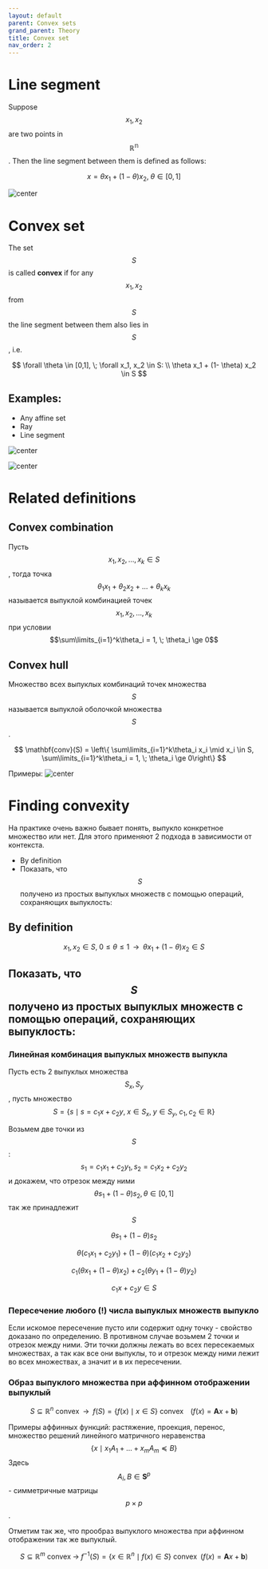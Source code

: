 ```yaml
---
layout: default
parent: Convex sets
grand_parent: Theory
title: Convex set
nav_order: 2
---
```


# Line segment
Suppose $$x_1, x_2 $$ are two points in $$\mathbb{R^n}$$. Then the line segment between them is defined as follows:

$$
x = \theta x_1 + (1 - \theta)x_2, \; \theta \in [0,1]
$$

![center](../line_segment.svg)

# Convex set
The set $$S$$ is called **convex** if for any $$x_1, x_2$$ from $$S$$ the line segment between them also lies in $$S$$, i.e. 

$$
\forall \theta \in [0,1], \; \forall x_1, x_2 \in S: \\ \theta x_1 + (1- \theta) x_2 \in S
$$

## Examples: 

* Any affine set
* Ray
* Line segment

![center](../convex_1.svg)

![center](../convex_2.svg)

# Related definitions
## Convex combination
Пусть $$x_1, x_2, \ldots, x_k \in S$$, тогда точка $$\theta_1 x_1 + \theta_2 x_2 + \ldots + \theta_k x_k$$ называется выпуклой комбинацией точек $$x_1, x_2, \ldots, x_k$$ при условии $$\sum\limits_{i=1}^k\theta_i = 1, \; \theta_i \ge 0$$

## Convex hull
Множество всех выпуклых комбинаций точек множества $$S$$ называется выпуклой оболочкой множества $$S$$.

$$
\mathbf{conv}(S) = \left\{ \sum\limits_{i=1}^k\theta_i x_i \mid x_i \in S, \sum\limits_{i=1}^k\theta_i = 1, \; \theta_i \ge 0\right\}
$$

Примеры:
![center](../convex_hull.svg)

# Finding convexity

На практике очень важно бывает понять, выпукло конкретное множество или нет. Для этого применяют 2 подхода в зависимости от контекста.
* By definition
* Показать, что $$S$$ получено из простых выпуклых множеств с помощью операций, сохраняющих выпуклость:

## By definition

$$
x_1, x_2 \in S, \; 0 \le \theta \le 1 \;\; \rightarrow \;\; \theta x_1 + (1-\theta)x_2 \in S
$$

## Показать, что $$S$$ получено из простых выпуклых множеств с помощью операций, сохраняющих выпуклость:

### Линейная комбинация выпуклых множеств выпукла

Пусть есть 2 выпуклых множества $$S_x, S_y$$, пусть множество $$S = \left\{s \mid s = c_1 x + c_2 y, \; x \in S_x, \; y \in S_y, \; c_1, c_2 \in \mathbb{R}\right\}$$

Возьмем две точки из $$S$$: $$s_1 = c_1 x_1 + c_2 y_1, s_2 = c_1 x_2 + c_2 y_2$$ и докажем, что отрезок между ними $$\theta s_1 + (1 - \theta)s_2, \theta \in [0,1]$$ так же принадлежит $$S$$

$$
\theta s_1 + (1 - \theta)s_2
$$

$$
\theta (c_1 x_1 + c_2 y_1) + (1 - \theta)(c_1 x_2 + c_2 y_2)
$$

$$
c_1 (\theta x_1 + (1 - \theta)x_2) + c_2 (\theta y_1 + (1 - \theta)y_2)
$$

$$
c_1 x + c_2 y \in S
$$

### Пересечение любого (!) числа выпуклых множеств выпукло


Если искомое пересечение пусто или содержит одну точку - свойство доказано по определению. В противном случае возьмем 2 точки и отрезок между ними. Эти точки должны лежать во всех пересекаемых множествах, а так как все они выпуклы, то и отрезок между ними лежит во всех множествах, а значит и в их пересечении.

###  Образ выпуклого множества при аффинном отображении выпуклый

$$
S \subseteq \mathbb{R}^n \text{ convex}\;\; \rightarrow \;\; f(S) = \left\{ f(x) \mid x \in S \right\} \text{ convex} \;\;\;\; \left(f(x) = \mathbf{A}x + \mathbf{b}\right)
$$

Примеры аффинных функций: растяжение, проекция, перенос, множество решений линейного матричного неравенства $$\left\{ x \mid x_1 A_1 + \ldots + x_m A_m \preceq B\right\}$$ Здесь $$A_i, B \in \mathbf{S}^p$$ - симметричные матрицы $$p \times p$$. 

Отметим так же, что прообраз выпуклого множества при аффинном отображении так же выпуклый.

$$
S \subseteq \mathbb{R}^m \text{ convex}\; \rightarrow \; f^{-1}(S) = \left\{ x \in \mathbb{R}^n \mid f(x) \in S \right\} \text{ convex} \;\; \left(f(x) = \mathbf{A}x + \mathbf{b}\right)
$$
